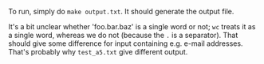 To run, simply do `make output.txt`. It should generate the output file.

It's a bit unclear whether 'foo.bar.baz' is a single word or not; `wc` treats
it as a single word, whereas we do not (because the `.` is a separator). That
should give some difference for input containing e.g. e-mail addresses. That's
probably why `test_a5.txt` give different output.
